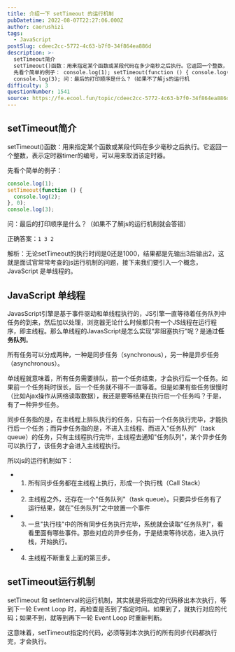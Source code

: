 ```yaml
---
title: 介绍一下 setTimeout 的运行机制
pubDatetime: 2022-08-07T22:27:06.000Z
author: caorushizi
tags:
  - JavaScript
postSlug: cdeec2cc-5772-4c63-b7f0-34f864ea886d
description: >-
  setTimeout简介
  setTimeout()函数：用来指定某个函数或某段代码在多少毫秒之后执行。它返回一个整数，表示定时器timer的编号，可以用来取消该定时器。
  先看个简单的例子： console.log(1); setTimeout(function () { console.log(2); }, 0);
  console.log(3); 问：最后的打印顺序是什么？（如果不了解js的运行机
difficulty: 3
questionNumber: 1541
source: https://fe.ecool.fun/topic/cdeec2cc-5772-4c63-b7f0-34f864ea886d
---
```


## setTimeout简介

setTimeout()函数：用来指定某个函数或某段代码在多少毫秒之后执行。它返回一个整数，表示定时器timer的编号，可以用来取消该定时器。

先看个简单的例子：

```js
console.log(1);
setTimeout(function () {
  console.log(2);
}, 0);
console.log(3);
```

问：最后的打印顺序是什么？（如果不了解js的运行机制就会答错）

正确答案：`1 3 2`

解析：无论setTimeout的执行时间是0还是1000，结果都是先输出3后输出2，这就是面试官常常考查的js运行机制的问题，接下来我们要引入一个概念，JavaScript 是单线程的。

## JavaScript 单线程

JavasScript引擎是基于事件驱动和单线程执行的，JS引擎一直等待着任务队列中任务的到来，然后加以处理，浏览器无论什么时候都只有一个JS线程在运行程序，即主线程。那么单线程的JavasScript是怎么实现“非阻塞执行”呢？是通过**任务队列**。

所有任务可以分成两种，一种是同步任务（synchronous），另一种是异步任务（asynchronous）。

单线程就意味着，所有任务需要排队，前一个任务结束，才会执行后一个任务。如果前一个任务耗时很长，后一个任务就不得不一直等着。但是如果有些任务很慢时（比如Ajax操作从网络读取数据），我还是要等结果在执行后一个任务吗？于是，有了一种异步任务。

同步任务指的是，在主线程上排队执行的任务，只有前一个任务执行完毕，才能执行后一个任务；而异步任务指的是，不进入主线程、而进入"任务队列"（task queue）的任务，只有主线程执行完毕，主线程去通知"任务队列"，某个异步任务可以执行了，该任务才会进入主线程执行。

所以js的运行机制如下：

- 1. 所有同步任务都在主线程上执行，形成一个执行栈（Call Stack）
- 2. 主线程之外，还存在一个"任务队列"（task queue）。只要异步任务有了运行结果，就在"任务队列"之中放置一个事件
- 3. 一旦"执行栈"中的所有同步任务执行完毕，系统就会读取"任务队列"，看看里面有哪些事件。那些对应的异步任务，于是结束等待状态，进入执行栈，开始执行。
- 4. 主线程不断重复上面的第三步。

## setTimeout运行机制

setTimeout 和 setInterval的运行机制，其实就是将指定的代码移出本次执行，等到下一轮 Event Loop 时，再检查是否到了指定时间。如果到了，就执行对应的代码；如果不到，就等到再下一轮 Event Loop 时重新判断。

这意味着，setTimeout指定的代码，必须等到本次执行的所有同步代码都执行完，才会执行。
